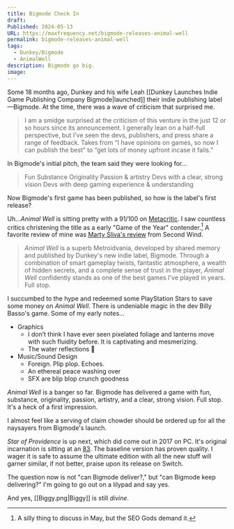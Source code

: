 ```yaml
---
title: Bigmode Check In
draft: 
Published: 2024-05-13
URL: https://maxfrequency.net/bigmode-releases-animal-well
permalink: bigmode-releases-animal-well
tags:
  - Dunkey/Bigmode
  - AnimalWell
description: Bigmode go big.
image:
---
```

Some 18 months ago, Dunkey and his wife Leah [[Dunkey Launches Indie Game Publishing Company Bigmode|launched]] their indie publishing label—Bigmode. At the time, there was a wave of criticism that surprised me. 

> I am a smidge surprised at the criticism of this venture in the just 12 or so hours since its announcement. I generally lean on a half-full perspective, but I’ve seen the devs, publishers, and press share a range of feedback. Takes from “I have opinions on games, so now I can publish the best” to “get lots of money upfront incase it fails.” 

In Bigmode's initial pitch, the team said they were looking for...

> Fun
> Substance
> Originality
> Passion & artistry
> Devs with a clear, strong vision
> Devs with deep gaming experience & understanding

Now Bigmode's first game has been published, so how is the label's first release?

Uh...*Animal Well* is sitting pretty with a 91/100 on [Metacritic](https://www.metacritic.com/game/animal-well/). I saw countless critics christening the title as a early "Game of the Year" contender.[^1] A favorite review of mine was [Marty Sliva's review](https://youtube.com/watch?v=0oV6iitDMSY) from Second Wind.

> *Animal Well* is a superb Metroidvania, developed by shared memory and published by Dunkey's new indie label, Bigmode. Through a combination of smart gameplay twists, fantastic atmosphere, a wealth of hidden secrets, and a complete sense of trust in the player, *Animal Well* confidently stands as one of the best games I've played in years. Full stop.

I succumbed to the hype and redeemed some PlayStation Stars to save some money on *Animal Well*. There is undeniable magic in the dev Billy Basso's game. Some of my early notes...

- Graphics
	- I don’t think I have ever seen pixelated foliage and lanterns move with such fluidity before. It is captivating and mesmerizing.
	- The water reflections 🥵
- Music/Sound Design
	- Foreign. Plip plop. Echoes.
	- An ethereal peace washing over
	- SFX are blip blop crunch goodness

*Animal Well* is a banger so far. Bigmode has delivered a game with fun, substance, originality, passion, artistry, and a clear, strong vision. Full stop. It's a heck of a first impression.

I almost feel like a serving of claim chowder should be ordered up for all the naysayers from Bigmode's launch.

*Star of Providence* is up next, which did come out in 2017 on PC. It's original incarnation is sitting at an [83](https://www.metacritic.com/game/star-of-providence/). The baseline version has proven quality. I wager it is safe to assume the ultimate edition with all the new stuff will garner similar, if not better, praise upon its release on Switch. 

The question now is not "can Bigmode deliver?," but "can Bigmode keep delivering?" I'm going to go out on a lilypad and say yes. 

And yes, [[Biggy.png|Biggy]] is still *divine*.

[^1]: A silly thing to discuss in May, but the SEO Gods demand it.